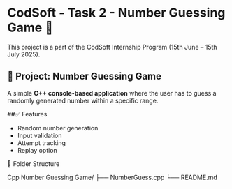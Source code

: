 # CodSoft - Task 2 - Number Guessing Game 🎯

This project is a part of the CodSoft Internship Program (15th June – 15th July 2025).

## 🔢 Project: Number Guessing Game

A simple **C++ console-based application** where the user has to guess a randomly generated number within a specific range.

##✅ Features
- Random number generation
- Input validation
- Attempt tracking
- Replay option

📁 Folder Structure

Cpp Number Guessing Game/
├── NumberGuess.cpp
└── README.md
